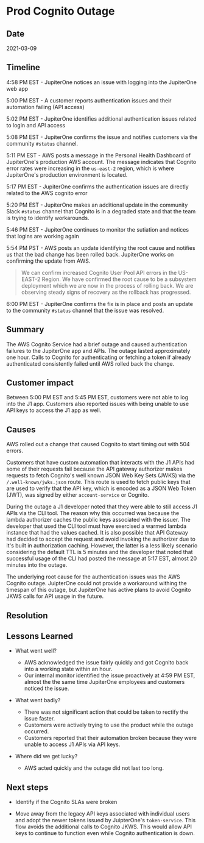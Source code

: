 # Prod Cognito Outage

## Date

2021-03-09

## Timeline

4:58 PM EST - JupiterOne notices an issue with logging into the JupiterOne web app

5:00 PM EST - A customer reports authentication issues and their automation
failing (API access)

5:02 PM EST - JupiterOne identifies additional authentication issues related to login and API access

5:08 PM EST - JupiterOne confirms the issue and notifies customers via the community `#status`
channel.

5:11 PM EST - AWS posts a message in the Personal Health Dashboard of JupiterOne's production AWS account.
The message indicates that Cognito error rates were increasing in the `us-east-2` region, 
which is where JupiterOne's production environment is located.

5:17 PM EST - JupiterOne confirms the authentication issues are directly related to the AWS cognito error

5:20 PM EST - JupiterOne makes an additional update in the community Slack `#status`
channel that Cognito is in a degraded state and that the team is trying to
identify workarounds.

5:46 PM EST - JupiterOne continues to monitor the sutiation and notices that logins are working again

5:54 PM PST - AWS posts an update identifying the root cause and notifies us that the bad change
has been rolled back. JupiterOne works on confirming the update from AWS. 

> We can confirm increased Cognito User Pool API errors in the US-EAST-2 Region.
> We have confirmed the root cause to be a subsystem deployment which we are now
> in the process of rolling back. We are observing steady signs of recovery as
> the rollback has progressed.

6:00 PM EST - JupiterOne confirms the fix is in place and posts an update to the community `#status`
channel that the issue was resolved.

## Summary

The AWS Cognito Service had a brief outage and caused authentication failures
to the JupiterOne app and APIs. The outage lasted
approximately one hour. Calls to Cognito for authenticating or fetching a token
if already authenticated consistently failed until AWS rolled back the change.

## Customer impact

Between 5:00 PM EST and 5:45 PM EST, customers were not able to log into the J1
app. Customers also reported issues with being unable to use API keys to access
the J1 app as well.

## Causes

AWS rolled out a change that caused Cognito to start timing out with 504 errors.

Customers that have custom automation that interacts with the J1 APIs had some
of their requests fail because the API gateway authorizer makes requests to
fetch Cognito's well known JSON Web Key Sets (JWKS) via the
`/.well-known/jwks.json` route. This route is used to fetch public keys that are
used to verify that the API key, which is encoded as a JSON Web Token (JWT), was
signed by either `account-service` or Cognito.

During the outage a J1 developer noted that they were able to still access J1 APIs via the CLI
tool. The reason why this occurred was because the lambda authorizer caches the
public keys associated with the issuer. The developer that used the CLI tool
must have exercised a warmed lambda instance that had the values
cached. It is also possible that API Gateway had decided to accept the request
and avoid invoking the authorizer due to it's built in authorization caching.
However, the latter is a less likely scenario considering the default TTL is 5
minutes and the developer that noted that successful usage of the CLI had posted
the message at 5:17 EST, almost 20 minutes into the outage.

The underlying root cause for the authentication issues was the AWS Cognito outage.
JuipterOne could not provide a workaround withing the timespan of this outage,
but JupiterOne has active plans to avoid Cognito JKWS calls for API usage
in the future.

## Resolution

## Lessons Learned

-   What went well?

    -   AWS acknowledged the issue fairly quickly and got Cognito back into a
        working state within an hour.
    -   Our internal monitor identified the issue proactively at 4:59 PM EST, almost the
        the same time JupiterOne employees and customers noticed the issue.

-   What went badly?

    -   There was not significant action that could be taken to rectify the issue faster.
    -   Customers were actively trying to use the product while the outage
        occurred.
    -   Customers reported that their automation broken because they were unable
        to access J1 APIs via API keys.

*   Where did we get lucky?

    -   AWS acted quickly and the outage did not last too long.

## Next steps

-   Identify if the Cognito SLAs were broken

-   Move away from the legacy API keys associated with individual users and adopt the newer tokens
    issued by JuipterOne's `token-service`. This flow avoids the additional calls to Cognito JKWS.
    This would allow API keys to continue to function even while Cognito authentication is down.

